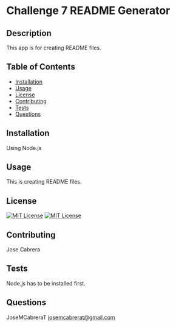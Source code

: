 # Challenge 7 README Generator

## Description
This app is for creating README files.

## Table of Contents

- [Installation](#installation)
- [Usage](#usage)
- [License](#license)
- [Contributing](#contributing)
- [Tests](#tests)
- [Questions](#questions)


## Installation
Using Node.js

## Usage
This is creating README files.

## License
[![MIT License](https://img.shields.io/badge/License-MIT-yellow.svg)](https://opensource.org/licenses/MIT)
[![MIT License](https://img.shields.io/badge/License-MIT-yellow.svg)](https://opensource.org/licenses/MIT)

## Contributing
Jose Cabrera

## Tests
Node.js has to be installed first.


## Questions
JoseMCabreraT
josemcabrerat@gmail.com

